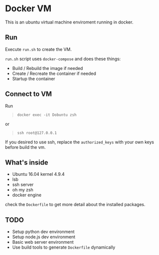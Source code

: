 # Docker VM

This is an ubuntu virtual machine enviroment running in docker.

## Run

Execute `run.sh` to create the VM.

`run.sh` script uses `docker-compose` and does these things:
- Build / Rebuild the image if needed
- Create / Recreate the container if needed
- Startup the container

## Connect to VM

Run 

> `docker exec -it Dobuntu zsh`

or

> `ssh root@127.0.0.1`

If you desired to use ssh, replace the `authorized_keys` with your own keys before build the vm.

## What's inside

- Ubuntu 16.04 kernel 4.9.4
- lsb
- ssh server
- oh my zsh
- docker engine

check the `Dockerfile` to get more detail about the installed packages.

## TODO

- Setup python dev environment
- Setup node.js dev environment
- Basic web server environment
- Use build tools to generate `Dockerfile` dynamically